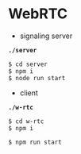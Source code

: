 # WebRTC

* signaling server

**`./server`**

```
$ cd server
$ npm i
$ node run start
```

* client

**`./w-rtc`**

```
$ cd w-rtc
$ npm i

$ npm run start
```